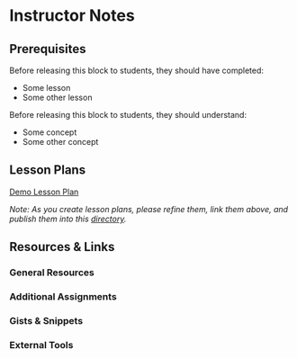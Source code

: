 # Instructor Notes

## Prerequisites

Before releasing this block to students, they should have completed:

<!-- Things taught _before_ this block ever starts -->

- Some lesson
- Some other lesson

Before releasing this block to students, they should understand:

<!-- Things that students should have a grasp on before this block ever starts -->

- Some concept
- Some other concept

## Lesson Plans

[Demo Lesson Plan](lesson-plans/sample-lesson-plan.md)

_Note: As you create lesson plans, please refine them, link them above, and publish them into this [directory](./lesson-plans/)._

## Resources & Links

### General Resources

<!-- Link any readings, documentation, etc. here.  -->

### Additional Assignments

<!-- Links to any exercises or assignments that students could tackle with their free time - these sh -->

### Gists & Snippets

<!-- Links to any external code snippets or host them right here!  -->

### External Tools

<!-- Link any programs/CLIs (postman or Docker∏), extensions (Augury or React Dev tTools), etc -->
